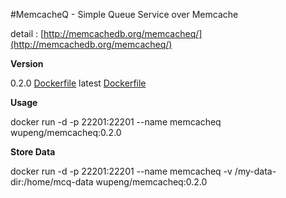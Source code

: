 #MemcacheQ - Simple Queue Service over Memcache

detail : [http://memcachedb.org/memcacheq/](http://memcachedb.org/memcacheq/)

**Version**

0.2.0     [Dockerfile](https://github.com/wupeng1988/docker-memcacheq/blob/master/Dockerfile)
latest     [Dockerfile](https://github.com/wupeng1988/docker-memcacheq/blob/master/Dockerfile)

**Usage**

  docker run -d -p 22201:22201 --name memcacheq wupeng/memcacheq:0.2.0
  
**Store Data**

  docker run -d -p 22201:22201 --name memcacheq -v /my-data-dir:/home/mcq-data wupeng/memcacheq:0.2.0
  
  
